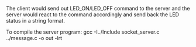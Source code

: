 The client would send out LED_ON/LED_OFF command to the server and the server would react to the command accordingly and send back the LED status in a string format.

To compile the server program:
gcc -I../Include socket_server.c ../message.c -o out -lrt
